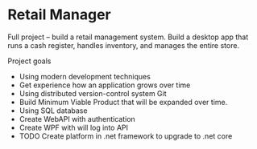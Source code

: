 # Retail Manager
Full project – build a retail management system. Build a desktop app that runs a cash register, handles inventory, and manages the entire store. 


Project goals
-	Using modern development techniques
-	Get experience how an application grows over time
-	Using distributed version-control system Git
-	Build Minimum Viable Product that  will be expanded over time.
-	Using SQL database
-	Create WebAPI with authentication
-	Create WPF with will log into API
-	TODO Create platform in .net framework to upgrade to .net core

